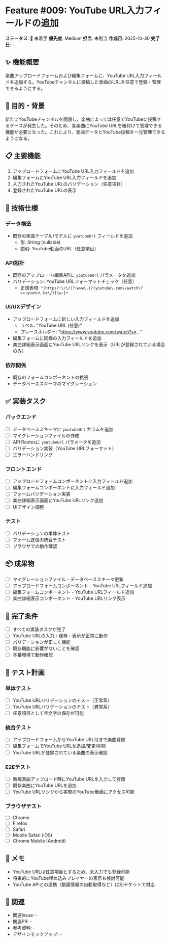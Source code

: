 # Feature #009: YouTube URL入力フィールドの追加

**ステータス**: 🔴 未着手
**優先度**: Medium
**担当**: 未割当
**作成日**: 2025-10-30
**完了日**: -

## ✨ 機能概要

楽曲アップロードフォームおよび編集フォームに、YouTube URL入力フィールドを追加する。YouTubeチャンネルに投稿した楽曲のURLを任意で登録・管理できるようにする。

## 🎯 目的・背景

新たにYouTubeチャンネルを開設し、楽曲によっては任意でYouTubeに投稿するケースが発生した。そのため、各楽曲にYouTube URLを紐付けて管理できる機能が必要となった。これにより、楽曲データとYouTube投稿を一元管理できるようになる。

## 📋 主要機能

1. アップロードフォームにYouTube URL入力フィールドを追加
2. 編集フォームにYouTube URL入力フィールドを追加
3. 入力されたYouTube URLのバリデーション（任意項目）
4. 登録されたYouTube URLの表示

## 🔧 技術仕様

### データ構造
- 既存の楽曲テーブル/モデルに `youtubeUrl` フィールドを追加
  - 型: String (nullable)
  - 説明: YouTube動画のURL（任意項目）

### API設計
- 既存のアップロード/編集APIに `youtubeUrl` パラメータを追加
- バリデーション: YouTube URLフォーマットチェック（任意）
  - 正規表現: `^(https?:\/\/)?(www\.)?(youtube\.com\/watch\?v=|youtu\.be\/)[\w-]+`

### UI/UXデザイン
- アップロードフォームに新しい入力フィールドを追加
  - ラベル: "YouTube URL (任意)"
  - プレースホルダー: "https://www.youtube.com/watch?v=..."
- 編集フォームに同様の入力フィールドを追加
- 楽曲詳細表示画面にYouTube URLリンクを表示（URLが登録されている場合のみ）

### 依存関係
- 既存のフォームコンポーネントの拡張
- データベーススキーマのマイグレーション

## ✅ 実装タスク

### バックエンド
- [ ] データベーススキーマに `youtubeUrl` カラムを追加
- [ ] マイグレーションファイルの作成
- [ ] API Routesに `youtubeUrl` パラメータを追加
- [ ] バリデーション実装（YouTube URLフォーマット）
- [ ] エラーハンドリング

### フロントエンド
- [ ] アップロードフォームコンポーネントに入力フィールド追加
- [ ] 編集フォームコンポーネントに入力フィールド追加
- [ ] フォームバリデーション実装
- [ ] 楽曲詳細表示画面にYouTube URLリンク追加
- [ ] UIデザイン調整

### テスト
- [ ] バリデーションの単体テスト
- [ ] フォーム送信の統合テスト
- [ ] ブラウザでの動作確認

## 📦 成果物

- [ ] マイグレーションファイル - データベーススキーマ更新
- [ ] アップロードフォームコンポーネント - YouTube URLフィールド追加
- [ ] 編集フォームコンポーネント - YouTube URLフィールド追加
- [ ] 楽曲詳細表示コンポーネント - YouTube URLリンク表示

## 🎯 完了条件

- [ ] すべての実装タスクが完了
- [ ] YouTube URLの入力・保存・表示が正常に動作
- [ ] バリデーションが正しく機能
- [ ] 既存機能に影響がないことを確認
- [ ] 本番環境で動作確認

## 🧪 テスト計画

### 単体テスト
- [ ] YouTube URLバリデーションのテスト（正常系）
- [ ] YouTube URLバリデーションのテスト（異常系）
- [ ] 任意項目として空文字の保存が可能

### 統合テスト
- [ ] アップロードフォームからYouTube URL付きで楽曲登録
- [ ] 編集フォームでYouTube URLを追加/変更/削除
- [ ] YouTube URLが登録されている楽曲の表示確認

### E2Eテスト
- [ ] 新規楽曲アップロード時にYouTube URLを入力して登録
- [ ] 既存楽曲にYouTube URLを追加
- [ ] YouTube URLリンクから実際のYouTube動画にアクセス可能

### ブラウザテスト
- [ ] Chrome
- [ ] Firefox
- [ ] Safari
- [ ] Mobile Safari (iOS)
- [ ] Chrome Mobile (Android)

## 📝 メモ

- YouTube URLは任意項目とするため、未入力でも登録可能
- 将来的にYouTube埋め込みプレイヤーの表示も検討可能
- YouTube APIとの連携（動画情報の自動取得など）は別チケットで対応

## 🔗 関連

- 関連Issue: -
- 関連PR: -
- 参考資料: -
- デザインモックアップ: -
